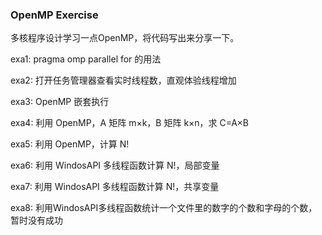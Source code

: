 ### OpenMP Exercise

多核程序设计学习一点OpenMP，将代码写出来分享一下。

exa1: pragma omp parallel for 的用法

exa2: 打开任务管理器查看实时线程数，直观体验线程增加

exa3: OpenMP 嵌套执行

exa4: 利用 OpenMP，A 矩阵 m×k，B 矩阵 k×n，求 C=A×B

exa5: 利用 OpenMP，计算 N!

exa6: 利用 WindosAPI 多线程函数计算 N!，局部变量

exa7: 利用 WindosAPI 多线程函数计算 N!，共享变量

exa8: 利用WindosAPI多线程函数统计一个文件里的数字的个数和字母的个数，暂时没有成功


